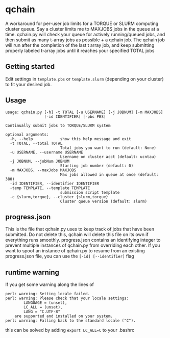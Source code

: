 qchain  
===============  

A workaround for per-user job limits for a TORQUE or SLURM computing cluster queue.
Say a cluster limits me to MAXJOBS jobs in the queue at a time. qchain.py will 
check your queue for actively running/queued jobs, and then submit as many
t-array jobs as possible + a qchain job. The qchain job will run after the completion
of the last t array job, and keep submitting properly labeled t-array 
jobs until it reaches your specified TOTAL jobs 

Getting started
--------------------

Edit settings in `template.pbs` or `template.slurm` (depending on your cluster) to fit your desired job. 

Usage  
----------------

```
usage: qchain.py [-h] -t TOTAL [-u USERNAME] [-j JOBNUM] [-m MAXJOBS]
                 [-id IDENTIFIER] [-pbs PBS]

Continually submit jobs to TORQUE/SLURM system

optional arguments:
  -h, --help            show this help message and exit
  -t TOTAL, --total TOTAL
                        Total jobs you want to run (default: None)
  -u USERNAME, --username USERNAME
                        Username on cluster acct (default: ucntau)
  -j JOBNUM, --jobNum JOBNUM
                        Starting job number (default: 0)
  -m MAXJOBS, --maxJobs MAXJOBS
                        Max jobs allowed in queue at once (default: 380)
  -id IDENTIFIER, --identifier IDENTIFIER
  -temp TEMPLATE, --template TEMPLATE
                        submission script template
  -c {slurm,torque}, --cluster {slurm,torque}
                        Cluster queue version (default: slurm)
```

progress.json
--------------

This is the file that qchain.py uses to keep track of jobs that have been submitted.
Do not delete this, qchain will delete this file on its own if everything runs smoothly.
progress.json contains an identifying integer to prevent multiple instances of qchain.py from
overriding each other. If you want to spoof an instance of qchain.py to resume from
an existing progress.json file, you can use the `[-id] [--identifier]` flag

runtime warning
----------------

If you get some warning along the lines of 

```
perl: warning: Setting locale failed.
perl: warning: Please check that your locale settings:
        LANGUAGE = (unset),
        LC_ALL = (unset),
        LANG = "C.UTF-8"
    are supported and installed on your system.
perl: warning: Falling back to the standard locale ("C").
```

this can be solved by adding `export LC_ALL=C` to your .bashrc
